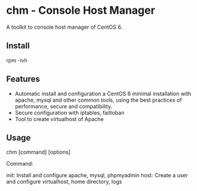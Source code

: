 # chm - Console Host Manager


A toolkit to console host manager of CentOS 6.


## Install
rpm -ivh 

## Features
- Automatic install and configuration a CentOS 6 minimal installation with apache, mysql and other common tools, using the best practices of performance, secure and compatibility.
- Secure configuration with iptables, failtoban
- Tool to create virtualhost of Apache

## Usage
chm [command] [options]

Command:

init: Install and configure apache, mysql, phpmyadmin
host: Create a user and configure virtualhost, home directory, logs
